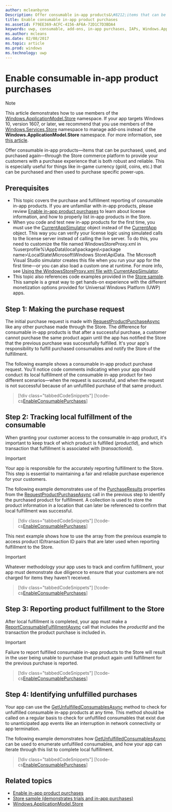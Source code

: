 ```yaml
---
author: mcleanbyron
Description: Offer consumable in-app products&\#8212;items that can be purchased, used, and purchased again&\#8212;through the Store commerce platform to provide your customers with a purchase experience that is both robust and reliable.
title: Enable consumable in-app product purchases
ms.assetid: F79EE369-ACFC-4156-AF6A-72D1C7D3BDA4
keywords: uwp, consumable, add-ons, in-app purchases, IAPs, Windows.ApplicationModel.Store
ms.author: mcleans
ms.date: 02/08/2017
ms.topic: article
ms.prod: windows
ms.technology: uwp
---
```


# Enable consumable in-app product purchases


> [!NOTE]
> This article demonstrates how to use members of the [Windows.ApplicationModel.Store](https://msdn.microsoft.com/library/windows/apps/windows.applicationmodel.store.aspx) namespace. If your app targets Windows 10, version 1607, or later, we recommend that you use members of the [Windows.Services.Store](https://msdn.microsoft.com/library/windows/apps/windows.services.store.aspx) namespace to manage add-ons instead of the **Windows.ApplicationModel.Store** namespace. For more information, see [this article](enable-consumable-add-on-purchases.md).

Offer consumable in-app products—items that can be purchased, used, and purchased again—through the Store commerce platform to provide your customers with a purchase experience that is both robust and reliable. This is especially useful for things like in-game currency (gold, coins, etc.) that can be purchased and then used to purchase specific power-ups.

## Prerequisites

-   This topic covers the purchase and fulfillment reporting of consumable in-app products. If you are unfamiliar with in-app products, please review [Enable in-app product purchases](enable-in-app-product-purchases.md) to learn about license information, and how to properly list in-app products in the Store.
-   When you code and test new in-app products for the first time, you must use the [CurrentAppSimulator](https://msdn.microsoft.com/library/windows/apps/hh779766) object instead of the [CurrentApp](https://msdn.microsoft.com/library/windows/apps/hh779765) object. This way you can verify your license logic using simulated calls to the license server instead of calling the live server. To do this, you need to customize the file named WindowsStoreProxy.xml in %userprofile%\\AppData\\local\\packages\\&lt;package name&gt;\\LocalState\\Microsoft\\Windows Store\\ApiData. The Microsoft Visual Studio simulator creates this file when you run your app for the first time—or you can also load a custom one at runtime. For more info, see [Using the WindowsStoreProxy.xml file with CurrentAppSimulator](in-app-purchases-and-trials-using-the-windows-applicationmodel-store-namespace.md#proxy).
-   This topic also references code examples provided in the [Store sample](https://github.com/Microsoft/Windows-universal-samples/tree/win10-1507/Samples/Store). This sample is a great way to get hands-on experience with the different monetization options provided for Universal Windows Platform (UWP) apps.

## Step 1: Making the purchase request

The initial purchase request is made with [RequestProductPurchaseAsync](https://msdn.microsoft.com/library/windows/apps/dn263381) like any other purchase made through the Store. The difference for consumable in-app products is that after a successful purchase, a customer cannot purchase the same product again until the app has notified the Store that the previous purchase was successfully fulfilled. It's your app's responsibility to fulfill purchased consumables and notify the Store of the fulfillment.

The following example shows a consumable in-app product purchase request. You'll notice code comments indicating when your app should conduct its local fulfillment of the consumable in-app product for two different scenarios—when the request is successful, and when the request is not successful because of an unfulfilled purchase of that same product.

> [!div class="tabbedCodeSnippets"]
[!code-cs[EnableConsumablePurchases](./code/InAppPurchasesAndLicenses/cs/EnableConsumablePurchases.cs#MakePurchaseRequest)]

## Step 2: Tracking local fulfillment of the consumable

When granting your customer access to the consumable in-app product, it's important to keep track of which product is fulfilled (*productId*), and which transaction that fulfillment is associated with (*transactionId*).

> [!IMPORTANT]
> Your app is responsible for the accurately reporting fulfillment to the Store. This step is essential to maintaining a fair and reliable purchase experience for your customers.

The following example demonstrates use of the [PurchaseResults](https://msdn.microsoft.com/library/windows/apps/dn263392) properties from the [RequestProductPurchaseAsync](https://msdn.microsoft.com/library/windows/apps/dn263381) call in the previous step to identify the purchased product for fulfillment. A collection is used to store the product information in a location that can later be referenced to confirm that local fulfillment was successful.

> [!div class="tabbedCodeSnippets"]
[!code-cs[EnableConsumablePurchases](./code/InAppPurchasesAndLicenses/cs/EnableConsumablePurchases.cs#GrantFeatureLocally)]

This next example shows how to use the array from the previous example to access product ID/transaction ID pairs that are later used when reporting fulfillment to the Store.

> [!IMPORTANT]
> Whatever methodology your app uses to track and confirm fulfillment, your app must demonstrate due diligence to ensure that your customers are not charged for items they haven't received.

> [!div class="tabbedCodeSnippets"]
[!code-cs[EnableConsumablePurchases](./code/InAppPurchasesAndLicenses/cs/EnableConsumablePurchases.cs#IsLocallyFulfilled)]

## Step 3: Reporting product fulfillment to the Store

After local fulfillment is completed, your app must make a [ReportConsumableFulfillmentAsync](https://msdn.microsoft.com/library/windows/apps/dn263380) call that includes the *productId* and the transaction the product purchase is included in.

> [!IMPORTANT]
> Failure to report fulfilled consumable in-app products to the Store will result in the user being unable to purchase that product again until fulfillment for the previous purchase is reported.

> [!div class="tabbedCodeSnippets"]
[!code-cs[EnableConsumablePurchases](./code/InAppPurchasesAndLicenses/cs/EnableConsumablePurchases.cs#ReportFulfillment)]

## Step 4: Identifying unfulfilled purchases

Your app can use the [GetUnfulfilledConsumablesAsync](https://msdn.microsoft.com/library/windows/apps/dn263379) method to check for unfulfilled consumable in-app products at any time. This method should be called on a regular basis to check for unfulfilled consumables that exist due to unanticipated app events like an interruption in network connectivity or app termination.

The following example demonstrates how [GetUnfulfilledConsumablesAsync](https://msdn.microsoft.com/library/windows/apps/dn263379) can be used to enumerate unfulfilled consumables, and how your app can iterate through this list to complete local fulfillment.

> [!div class="tabbedCodeSnippets"]
[!code-cs[EnableConsumablePurchases](./code/InAppPurchasesAndLicenses/cs/EnableConsumablePurchases.cs#GetUnfulfilledConsumables)]

## Related topics

* [Enable in-app product purchases](enable-in-app-product-purchases.md)
* [Store sample (demonstrates trials and in-app purchases)](https://github.com/Microsoft/Windows-universal-samples/tree/win10-1507/Samples/Store)
* [Windows.ApplicationModel.Store](https://msdn.microsoft.com/library/windows/apps/br225197)
 

 
